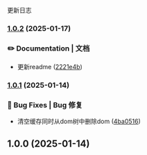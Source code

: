 更新日志
### [1.0.2](https://github.com/zyt-cloud/react-keep-alive/compare/v1.0.1...v1.0.2) (2025-01-17)


### ✏️ Documentation | 文档

* 更新readme ([2221e4b](https://github.com/zyt-cloud/react-keep-alive/commit/2221e4ba576a3e5f5987ff946769980446e5248a))

### [1.0.1](https://github.com/zyt-cloud/react-keep-alive/compare/v1.0.0...v1.0.1) (2025-01-14)


### 🐛 Bug Fixes | Bug 修复

* 清空缓存同时从dom树中删除dom ([4ba0516](https://github.com/zyt-cloud/react-keep-alive/commit/4ba0516fcddbfa3cb685e0eca00b050be020a52b))

## 1.0.0 (2025-01-14)
